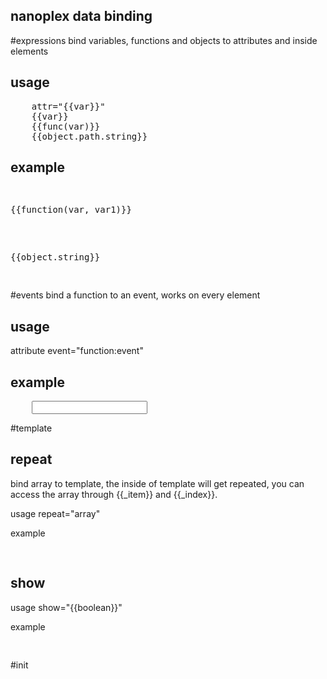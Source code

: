 nanoplex data binding
---------------------


#expressions
bind variables, functions and objects to attributes and inside elements

usage
-----
<pre>
	attr="{{var}}"
	<el>{{var}}</el>
	<el>{{func(var)}}</el>
	<el>{{object.path.string}}</el>
</pre>

example
-------
<pre>
	<p data-test="{{var}}">{{function(var, var1)}}</p>
	<p>{{object.string}}</p>
</pre>


#events
bind a function to an event, works on every element

usage
-----
attribute event="function:event"

example
-------
<pre>
	<input type="text" event="validate:input" />
</pre>


#template

repeat
------
bind array to template, the inside of template will get repeated, you can access the array through {{_item}} and {{_index}}. 

usage
repeat="array"

example
<pre>
	<template repeat="array">
		// tempalte
	</template>
</pre>

show
----

usage
show="{{boolean}}"

example
<pre>
	<template show="array">
		// tempalte
	</template>
</pre>



#init